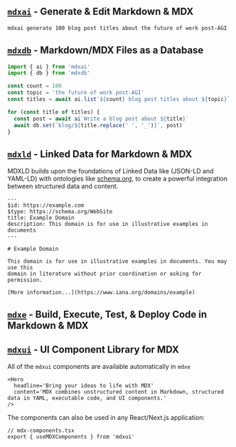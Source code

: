 ## [`mdxai`](./packages/mdxai) - Generate & Edit Markdown & MDX

```bash
mdxai generate 100 blog post titles about the future of work post-AGI
```

## [`mdxdb`](./packages/mdxdb) - Markdown/MDX Files as a Database

```ts
import { ai } from 'mdxai'
import { db } from 'mdxdb'

const count = 100
const topic = 'the future of work post-AGI'
const titles = await ai.list`${count} blog post titles about ${topic}`

for (const title of titles) {
  const post = await ai`Write a blog post about ${title}`
  await db.set(`blog/${title.replace(' ', '_')}`, post)
}
```

## [`mdxld`](./packages/mdxld) - Linked Data for Markdown & MDX

MDXLD builds upon the foundations of Linked Data like (JSON-LD and YAML-LD) with ontologies like [schema.org](https://schema.org), to create a powerful integration between structured data and content.

```mdx
---
$id: https://example.com
$type: https://schema.org/WebSite
title: Example Domain
description: This domain is for use in illustrative examples in documents
---
 
# Example Domain
 
This domain is for use in illustrative examples in documents. You may use this
domain in literature without prior coordination or asking for permission.
 
[More information...](https://www.iana.org/domains/example)
```

## [`mdxe`](./packages/mdxe) - Build, Execute, Test, & Deploy Code in Markdown & MDX

## [`mdxui`](./packages/mdxui) - UI Component Library for MDX

All of the `mdxui` components are available automatically in `mdxe`

```mdx
<Hero
  headline='Bring your ideas to life with MDX'
  content='MDX combines unstructured content in Markdown, structured data in YAML, executable code, and UI components.'
/>
```

The components can also be used in any React/Next.js application:

```tsx
// mdx-components.tsx
export { useMDXComponents } from 'mdxui'
```

